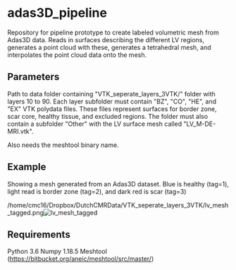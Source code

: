 # adas3D_pipeline
Repository for pipeline prototype to create labeled volumetric mesh from Adas3D data. Reads in surfaces describing the different LV regions, generates a point cloud with these, generates a tetrahedral mesh, and interpolates the point cloud data onto the mesh.

## Parameters
Path to data folder containing "VTK_seperate_layers_3VTK/" folder with layers 10 to 90. Each layer subfolder must contain "BZ", "CO", "HE", and "EX" VTK polydata files. These files represent surfaces for border zone, scar core, healthy tissue, and excluded regions. The folder must also contain a subfolder "Other" with the LV surface mesh called "LV_M-DE-MRI.vtk".

Also needs the meshtool binary name.

## Example
Showing a mesh generated from an Adas3D dataset. Blue is healthy (tag=1), light read is border zone (tag=2), and dark red is scar (tag=3)

/home/cmc16/Dropbox/DutchCMRData/VTK_seperate_layers_3VTK/lv_mesh_tagged.png![lv_mesh_tagged](https://user-images.githubusercontent.com/81109384/124743326-8abecf00-df15-11eb-9616-833ea6ad0ff9.png)

## Requirements
Python 3.6
Numpy 1.18.5
Meshtool (https://bitbucket.org/aneic/meshtool/src/master/)
